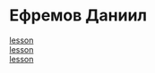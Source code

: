 # Ефремов Даниил

[lesson](https://daniil-efremov.github.io/HW-git/lesson17/source/ "Описание")  
[lesson](https://daniil-efremov.github.io/HW-git/lesson18/source/ "Описание")  
[lesson](https://daniil-efremov.github.io/HW-git/lesson19/source/ "Описание")

